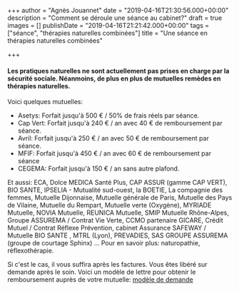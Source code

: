 +++
author = "Agnès Jouannet"
date = "2019-04-16T21:30:56.000+00:00"
description = "Comment se déroule une séance au cabinet?"
draft = true
images = []
publishDate = "2019-04-16T21:21:42.000+00:00"
tags = ["séance", "thérapies naturelles combinées"]
title = "Une séance en thérapies naturelles combinées"

+++
#### Les pratiques naturelles ne sont actuellement pas prises en charge par la sécurité sociale. Néanmoins, de plus en plus de mutuelles remèdes en thérapies naturelles.

Voici quelques mutuelles:

* Asetys: Forfait jusqu'à 500 € / 50% de frais réels par séance.
* Cap Vert: Forfait jusqu'à 240 € / an avec 40 € de remboursement par séance.
* Avril: Forfait jusqu'à 250 € / an avec 50 € de remboursement par séance.
* MFIF: Forfait jusqu'à 450 € / an avec 60 € de remboursement par séance
* CEGEMA: Forfait jusqu'à 150 € / an sans autre plafond.

Et aussi: ECA, Dolce MEDICA Santé Plus, CAP ASSUR (gamme CAP VERT), BIO SANTE, IPSELIA - Mutualité sud-ouest, la BOETIE, La compagnie des femmes, Mutuelle Dijonnaise, Mutuelle générale de Paris, Mutuelle des Pays de Vilaine, Mutuelle du Rempart, Mutuelle verte (Oxygène), MYRIADE Mutuelle, NOVIA Mutuelle, REUNICA Mutuelle, SMIP Mutuelle Rhône-Alpes, Groupe ASSUREMA / Contrat Vie Verte, CCMO partenaire GICARE, Crédit Mutuel / Contrat Réflexe Prévention, cabinet Assurance SAFEWAY / Mutuelle BIO SANTE , MTRL (Lyon), PREVADIES, SAS GROUPE ASSUREMA (groupe de courtage Sphinx) ... Pour en savoir plus: naturopathie, réflexothérapie.

Si c'est le cas, il vous suffira après les factures. Vous êtes libéré sur demande après le soin. Voici un modèle de lettre pour obtenir le remboursement auprès de votre mutuelle: [modèle de demande](https://www.lesfurets.com/mutuelle-sante/documents-utiles/demande-remboursement-soins-mutuelle)